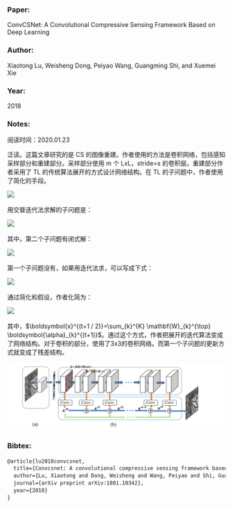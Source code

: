 ### Paper:

ConvCSNet: A Convolutional Compressive Sensing Framework Based on Deep Learning

### Author:

Xiaotong Lu, Weisheng Dong,  Peiyao Wang, Guangming Shi, and Xuemei Xie

### Year:

2018

### Notes:

阅读时间：2020.01.23

泛读。这篇文章研究的是 CS 的图像重建。作者使用的方法是卷积网络，包括感知采样部分和重建部分。采样部分使用 m 个 LxL，stride=s 的卷积层。重建部分作者采用了 TL 的传统算法展开的方式设计网络结构。在 TL 的子问题中，作者使用了简化的手段。

<img src="http://latex.codecogs.com/svg.latex? \min _{\boldsymbol{x}, \boldsymbol{\alpha}_{k}}\|\boldsymbol{y}-\boldsymbol{\Phi} \boldsymbol{x}\|_{2}^{2}+\eta \sum_{k}^{K}\left\{\left\|\boldsymbol{w}_{k} * \boldsymbol{x}-\boldsymbol{\alpha}_{k}\right\|_{F}^{2}+J\left(\boldsymbol{\alpha}_{k}\right)\right\}" border="0"/>

用交替迭代法求解的子问题是：

<img src="http://latex.codecogs.com/svg.latex? \begin{aligned} \boldsymbol{x}=& \underset{\boldsymbol{x}}{\operatorname{argmin}}\|\boldsymbol{y}-\boldsymbol{\Phi} \boldsymbol{x}\|_{2}^{2}+\eta \sum_{k}^{K}\left\{\left\|\boldsymbol{w}_{k} * \boldsymbol{x}-\boldsymbol{\alpha}_{k}\right\|_{F}^{2}\right\} \\ \boldsymbol{\alpha}_{k} &=\underset{\boldsymbol{\alpha}}{\operatorname{argmin}}\left\|\boldsymbol{w}_{k} * \boldsymbol{x}-\boldsymbol{\alpha}_{k}\right\|_{F}^{2}+J\left(\boldsymbol{\alpha}_{k}\right) \end{aligned}" border="0"/>

其中，第二个子问题有闭式解：

<img src="http://latex.codecogs.com/svg.latex? \boldsymbol{\alpha}_{k}^{(t+1)}=\mathcal{S}_{\tau}\left(\boldsymbol{w}_{k} * \boldsymbol{x}^{(t)}\right), \text { or }\left[\boldsymbol{w}_{k} * \boldsymbol{x}^{(t)}\right]_{+}" border="0"/>

第一个子问题没有，如果用迭代法求，可以写成下式：

<img src="http://latex.codecogs.com/svg.latex? \begin{aligned} \boldsymbol{x}^{(t+1)}= \boldsymbol{x}^{(t)}-\delta\left(\boldsymbol{\Phi}^{\top}\left(\mathbf{\Phi} \boldsymbol{x}^{(t)}-\boldsymbol{y}\right)+ \eta \sum_{k}^{K}\left(\mathbf{W}_{k}^{\top}\left(\mathbf{W}_{k} \boldsymbol{x}^{(t)}-\boldsymbol{\alpha}_{k}^{(t+1)}\right)\right)\right) \end{aligned}" border="0"/>

通过简化和假设，作者化简为：

<img src="http://latex.codecogs.com/svg.latex? x^{(t+1)} \approx \rho \boldsymbol{x}^{(t)}+\delta \boldsymbol{x}^{(0)}+\gamma \boldsymbol{x}^{(t+1 / 2)}" border="0"/>

其中，$\boldsymbol{x}^{(t+1 / 2)}=\sum_{k}^{K} \mathbf{W}_{k}^{\top} \boldsymbol{\alpha}_{k}^{(t+1)}$。通过这个方式，作者把展开的迭代算法变成了网络结构。对于卷积的部分，使用了3x3的卷积网络。而第一个子问题的更新方式就变成了残差结构。

<img src="https://raw.githubusercontent.com/Theodore-PKU/pictures/master/%E6%88%AA%E5%B1%8F2020-01-23%E4%B8%8A%E5%8D%8811.31.51.png"/>

### Bibtex:

```latex
@article{lu2018convcsnet,
  title={Convcsnet: A convolutional compressive sensing framework based on deep learning},
  author={Lu, Xiaotong and Dong, Weisheng and Wang, Peiyao and Shi, Guangming and Xie, Xuemei},
  journal={arXiv preprint arXiv:1801.10342},
  year={2018}
}
```

